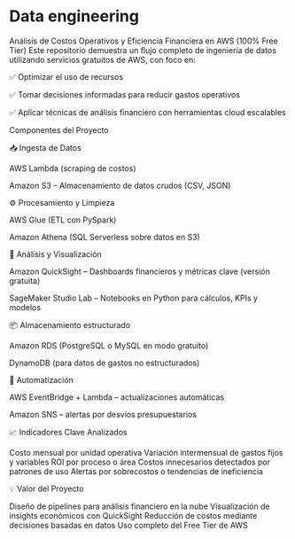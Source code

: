 # Data engineering
Análisis de Costos Operativos y Eficiencia Financiera en AWS (100% Free Tier)
Este repositorio demuestra un flujo completo de ingeniería de datos utilizando servicios gratuitos de AWS, con foco en:

✅ Optimizar el uso de recursos

✅ Tomar decisiones informadas para reducir gastos operativos

✅ Aplicar técnicas de análisis financiero con herramientas cloud escalables

Componentes del Proyecto

📥 Ingesta de Datos

AWS Lambda (scraping de costos)

Amazon S3 – Almacenamiento de datos crudos (CSV, JSON)


⚙️ Procesamiento y Limpieza

AWS Glue (ETL con PySpark)

Amazon Athena (SQL Serverless sobre datos en S3)


🧠 Análisis y Visualización

Amazon QuickSight – Dashboards financieros y métricas clave (versión gratuita)

SageMaker Studio Lab – Notebooks en Python para cálculos, KPIs y modelos


📦 Almacenamiento estructurado

Amazon RDS (PostgreSQL o MySQL en modo gratuito)

DynamoDB (para datos de gastos no estructurados)


📡 Automatización

AWS EventBridge + Lambda – actualizaciones automáticas

Amazon SNS – alertas por desvíos presupuestarios


📈 Indicadores Clave Analizados

Costo mensual por unidad operativa
Variación intermensual de gastos fijos y variables
ROI por proceso o área
Costos innecesarios detectados por patrones de uso
Alertas por sobrecostos o tendencias de ineficiencia

💡 Valor del Proyecto

Diseño de pipelines para análisis financiero en la nube
Visualización de insights económicos con QuickSight
Reducción de costos mediante decisiones basadas en datos
Uso completo del Free Tier de AWS